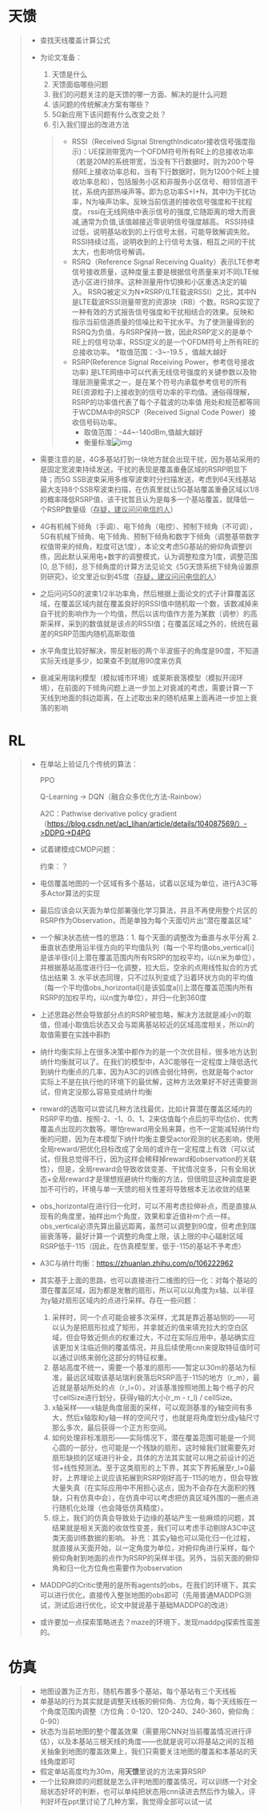 # 天馈

> - 查找天线覆盖计算公式
>
> - 为论文准备：
>   1. 天馈是什么
>   2. 天馈面临哪些问题
>   3. 我们的问题关注的是天馈的哪一方面、解决的是什么问题
>   4. 该问题的传统解决方案有哪些？
>   5. 5G新应用下该问题有什么改变之处？
>   6. 引入我们提出的改进方法
>
>   > - RSSI（Received Signal StrengthIndicator接收信号强度指示)：UE探测带宽内一个OFDM符号所有RE上的总接收功率（若是20M的系统带宽，当没有下行数据时，则为200个导频RE上接收功率总和，当有下行数据时，则为1200个RE上接收功率总和），包括服务小区和非服务小区信号、相邻信道干扰，系统内部热噪声等。即为总功率S+I+N，其中I为干扰功率，N为噪声功率。反映当前信道的接收信号强度和干扰程度。
>   >    rssi在无线网络中表示信号的强度,它随距离的增大而衰减,通常为负值,该值越接近零说明信号强度越高。
>   >    RSSI持续过低，说明基站收到的上行信号太弱，可能导致解调失败。 RSSI持续过高，说明收到的上行信号太强，相互之间的干扰太大，也影响信号解调。
>   > - RSRQ（Reference Signal Receiving Quality）表示LTE参考信号接收质量，这种度量主要是根据信号质量来对不同LTE候选小区进行排序。这种测量用作切换和小区重选决定的输入。
>   >    RSRQ被定义为N*RSRP/(LTE载波RSSI）之比，其中N是LTE载波RSSI测量带宽的资源块（RB）个数。RSRQ实现了一种有效的方式报告信号强度和干扰相结合的效果。反映和指示当前信道质量的信噪比和干扰水平。为了使测量得到的RSRQ为负值，与RSRP保持一致，因此RSRP定义的是单个RE上的信号功率，RSSI定义的是一个OFDM符号上所有RE的总接收功率。
>   >    *取值范围：-3~-19.5 ，值越大越好
>   > - RSRP(Reference Signal Receiving Power，参考信号接收功率) 是LTE网络中可以代表无线信号强度的关键参数以及物理层测量需求之一，是在某个符号内承载参考信号的所有RE(资源粒子)上接收到的信号功率的平均值。通俗得理解，RSRP的功率值代表了每个子载波的功率值
>   >    用处和规范都等同于WCDMA中的RSCP（Received Signal Code Power）接收信号码功率。
>   >   - 取值范围：-44~-140dBm,值越大越好
>   >   - 衡量标准![img](https:////upload-images.jianshu.io/upload_images/4123353-555ad352ca9f6410.png?imageMogr2/auto-orient/strip|imageView2/2/w/784/format/webp)
>
> - 需要注意的是，4G多基站打到一块地方就会出现干扰，因为基站采用的是固定宽波束持续发送，干扰的表现是覆盖重叠区域的RSRP明显下降；而5G SSB波束采用多维窄波束时分扫描发送，考虑到64天线基站最大支持8个SSB窄波束扫描，在仿真里就让5G基站覆盖重叠区域以1/8的概率降低RSRP值，该干扰暂且认为是每多一个基站覆盖，就降低一个RSRP数量级（<u>存疑，建议问问电信的人</u>）
>
> - 4G有机械下倾角（手调）、电下倾角（电控）、预制下倾角（不可调），5G有机械下倾角、电下倾角、预制下倾角和数字下倾角（调整基带数字权值带来的倾角，粒度可达1度），本论文考虑5G基站的俯仰角调整训练，因此默认采用电+数字的调整模式，认为调整粒度为1度，调整范围[0, 总下倾]，总下倾角度的计算方法见论文《5G天馈系统下倾角设置原则研究》，论文里近似到45度（<u>存疑，建议问问电信的人</u>）
>
> - 之后问问5G的波束1/2半功率角，然后根据上面论文的式子计算覆盖区域，在覆盖区域内就在覆盖良好的RSSI值中随机取一个数，该数减掉来自干扰的影响作为一个均值，然后以该均值作方差为某数（调参）的高斯采样，采到的数值就是该点的RSSI值；在覆盖区域之外的，统统在最差的RSRP范围内随机高斯取值
>
> - 水平角度比较好解决，带反射板的两个半波振子的角度是90度，不知道实际天线是多少，如果查不到就用90度来仿真
>
> - 衰减采用瑞利模型（模拟城市环境）或莱斯衰落模型（模拟开阔环境），在前面的下倾角问题上进一步加上对衰减的考虑，需要计算一下天线到地面的斜边距离，在上述取出来的随机结果上面再进一步加上衰落的影响

# RL

> - 在单站上验证几个传统的算法：
>
>   PPO
>
>   Q-Learning -> DQN（融合众多优化方法-Rainbow）
>
>   A2C：Pathwise derivative policy gradient （https://blog.csdn.net/acl_lihan/article/details/104087569/）->DDPG->D4PG
>
> - 试着建模成CMDP问题：
>
>   约束：？
>
> - 电信覆盖地图的一个区域有多个基站，试着以区域为单位，进行A3C等多Actor算法的实现
>
> - 最后应该会以天面为单位部署强化学习算法，并且不再使用整个片区的RSRP作为Observation，而是单独为每个天面切片出“潜在覆盖区域”
>
> - 一个解决状态统一性的思路：1. 每个天面的调整改为垂直与水平分离 2. 垂直状态使用沿半径方向的平均值队列（每一个平均值obs_vertical[i]是该半径r[i]上潜在覆盖范围内所有RSRP的加权平均，i以n米为单位），并根据基站高度进行归一化调整，拉大后，空余的点用线性拟合的方式估出结果 3. 水平状态同理，只不过队列变成了沿着环状方向的平均值（每一个平均值obs_horizontal[i]是该弧度a[i]上潜在覆盖范围内所有RSRP的加权平均，i以n度为单位），并归一化到360度
>
> - 上述思路必然会导致部分点的RSRP被忽略，解决方法就是减小n的取值，但减小取值后状态又会与距离基站较近的区域高度相关，所以n的取值需要在实践中斟酌
>
> - 纳什均衡实际上在很多决策中都作为的是一个次优目标，很多地方达到纳什均衡就可以了。在我们的模型中，A3C能够在一定程度上降低迭代到纳什均衡点的几率，因为A3C的训练会弱化特例，也就是每个actor实际上不是在执行他的环境下的最优解，这种方法效果好不好还需要测试，但肯定没那么容易变成纳什均衡
>
> - reward的选取可以尝试几种方法找最优，比如计算潜在覆盖区域内的RSRP平均值、按照-2、-1、0、1、2来估值每个点后的平均估价、优秀覆盖点出现的次数等。哪怕reward用全局来算，也不一定能减轻纳什均衡的问题，因为在本模型下纳什均衡主要受actor观测的状态影响，使用全局reward/把优化目标改成了全局的或许在一定程度上有效（可以试试，但我总觉得不行，因为这样会稀释掉reward和observation的关联性），但是，全局reward会导致收敛变差、干扰情况变多，只有全局状态+全局reward才是理想规避纳什均衡的方法，但很明显这种调度是更加不可行的，环境与单一天馈的相关性差将导致根本无法收敛的结果
>
> - obs_horizontal在进行归一化时，可以不用考虑拉伸补点，而是直接从现有的角度里，抽样出m个角度，效果和拿近值补m个点一样。obs_vertical必须先算出最远距离，虽然可以调整到90度，但考虑到瑞丽衰落等，最好计算一个调整的角度上限，该上限的中心辐射区域RSRP低于-115（因此，在仿真模型里，低于-115的基站不予考虑）
>
> - A3C与纳什均衡：https://zhuanlan.zhihu.com/p/106222962
>
> - 其实基于上面的思路，也可以直接进行二维图的归一化：对每个基站的潜在覆盖区域，因为都是发散的扇形，所以可以以角度为x轴、以半径为y轴对扇形区域内的点进行采样。存在一些问题：
>
>   1. 采样时，同一个点可能会被多次采样，尤其是靠近基站侧的——可以认为是把扇形拉成了矩形，并拿就近的值来填充拉大的空白区域，但会导致近侧点的权重过大，不过在实际应用中，基站确实应该更加关注临近侧的覆盖情况，并且后续使用cnn来提取特征值时可以通过训练来弱化这部分的特征权重。
>   2. 基站高度不统一，需要一个基准的扇形——暂定以30m的基站为标准，最远区域取该基站瑞利衰落后RSRP高于-115的地方（r_m），最近就是基站所处的点（r_l=0）。对该基准按照地图上每个格子的尺寸cellSize进行划分，获得y轴的大小(r_m - r_l) / cellSize。
>   3. x轴采样——x轴是角度层面的采样，可以观测基准的y轴空间有多大，然后x轴取和y轴一样的空间尺寸，也就是将角度划分成y轴尺寸那么多次，最后获得一个正方形空间。
>   4. 如何处理非标准扇形——实际情况下，潜在覆盖范围可能是一个同心圆的一部分，也可能是一个残缺的扇形，这时候我们就需要先对扇形缺损的区域进行补全，具体的方法其实就可以用之前设计的近邻+线性预测法。至于这类扇形的上下界，其实下界拓展至r_l=0最好，上界理论上说应该拓展到RSRP刚好高于-115的地方，但会导致大量失真（在实际应用中不用担心这点，因为不会存在大面积的残缺，只有仿真中会），在仿真中可以考虑把仿真区域外围的一圈点进行随机化处理（也会降低仿真精度）。
>   5. 综上，我们的仿真会导致处于边缘的基站产生一些麻烦的问题，其结果就是相关天面的收敛性变差，我们可以考虑手动剔除A3C中这类天面训练数据的影响。
>   补充：其实y轴也可以简化归一化过程，就直接从天面开始，以一定角度为单位，对俯仰角进行采样，每个俯仰角射到地面的点作为RSRP的采样半径。另外，当前天面的俯仰角和归一化方位角也需要作为observation
>   
> - MADDPG的Critic使用的是所有agents的obs，在我们的环境下，其实可以进行优化，直接传入整张地图的obs即可（先用普通MADDPG测试，测试后进行优化，论文中就说基于基础MADDPG的改进）
>
> - 或许要加一点探索策略进去？maze的环境下，发现maddpg探索性蛮差的。
>



# 仿真

> - 地图设置为正方形，随机布置多个基站，每个基站有三个天线板
> - 单基站的行为其实就是调整天线板的俯仰角、方位角，每个天线板在一个角度范围内调整（方位角：0-120、120-240、240-360，俯仰角：0-90）
> - 状态为当前地图的整个覆盖效果（需要用CNN对当前覆盖情况进行评估），以及本基站三根天线的角度——也就是说可以将基站之间的互相关抽象到地图的覆盖效果上，我们只需要关注地图的覆盖和本基站的天线角度即可
> - 假定单站高度均为30m，用**天馈**里说的方法来算RSRP
> - 一个比较麻烦的问题就是怎么评判地图的覆盖情况，可以训练一个对全局状态好坏的判断，也可以单纯把状态用cnn读进去然后作为输入，评判好坏在ppt里讨论了几种方案，我觉得全部可以试一试

